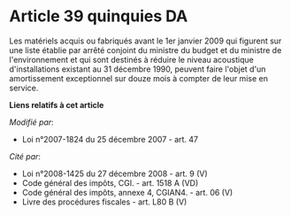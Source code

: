 # Article 39 quinquies DA

Les matériels acquis ou fabriqués avant le 1er janvier 2009 qui figurent sur une liste établie par arrêté conjoint du
ministre du budget et du ministre de l'environnement et qui sont destinés à réduire le niveau acoustique d'installations
existant au 31 décembre 1990, peuvent faire l'objet d'un amortissement exceptionnel sur douze mois à compter de leur mise en
service.

**Liens relatifs à cet article**

_Modifié par_:

  - Loi n°2007-1824 du 25 décembre 2007 - art. 47

_Cité par_:

  - Loi n°2008-1425 du 27 décembre 2008 - art. 9 (V)
  - Code général des impôts, CGI. - art. 1518 A (VD)
  - Code général des impôts, annexe 4, CGIAN4. - art. 06 (V)
  - Livre des procédures fiscales - art. L80 B (V)
